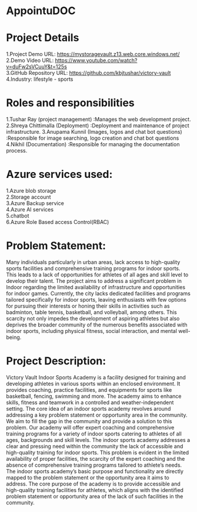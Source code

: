 # AppointuDOC
# Project Details
1.Project Demo URL: https://mystoragevault.z13.web.core.windows.net/<br>
2.Demo Video URL: https://www.youtube.com/watch?v=duFw2sVCuuY&t=125s<br>
3.GitHub Repository URL: https://github.com/kbjtushar/victory-vault<br>
4.Industry: lifestyle - sports<br>
# Roles and responsibilities
1.Tushar Ray (project management) :Manages the web development project.
2.Shreya Chittimalla (Deployment) :Deployment and maintenance of project infrastructure.
3.Anupama Kunnil (Images, logos and chat bot questions) :Responsible for image searching, logo creation and chat bot questions
4.Nikhil (Documentation) :Responsible for managing the documentation process.
# Azure services used:
1.Azure blob storage <br>
2.Storage account <br>
3.Azure Backup service<br>
4.Azure AI services<br>
5.chatbot<br>
6.Azure Role Based access Control(RBAC)<br>
# Problem Statement:
Many individuals particularly in urban areas, lack access to high-quality sports facilities and comprehensive training programs for indoor sports. This leads to a lack of opportunities for athletes of all ages and skill level to develop their talent. The project aims to address a significant problem in Indoor regarding the limited availability of infrastructure and opportunities for indoor games. Currently, the city lacks dedicated facilities and programs tailored specifically for indoor sports, leaving enthusiasts with few options for pursuing their interests or honing their skills in activities such as badminton, table tennis, basketball, and volleyball, among others. This scarcity not only impedes the development of aspiring athletes but also deprives the broader community of the numerous benefits associated with indoor sports, including physical fitness, social interaction, and mental well-being.
# Project Description:
Victory Vault Indoor Sports Academy is a facility designed for training and developing athletes in various sports within an enclosed environment. It provides coaching, practice facilities, and equipments for sports like basketball, fencing, swimming and more. The academy aims to enhance skills, fitness and teamwork in a controlled and weather-independent setting. The core idea of an indoor sports academy revolves around addressing a key problem statement or opportunity area in the community. We aim to fill the gap in the community and provide a solution to this problem. Our academy will offer expert coaching and comprehensive training programs for a variety of indoor sports catering to athletes of all ages, backgrounds and skill levels. The indoor sports academy addresses a clear and pressing need within the community the lack of accessible and high-quality training for indoor sports. This problem is evident in the limited availability of proper facilities, the scarcity of the expert coaching and the absence of comprehensive training programs tailored to athlete’s needs. The indoor sports academy’s basic purpose and functionality are directly mapped to the problem statement or the opportunity area it aims to address. The core purpose of the academy is to provide accessible and high-quality training facilities for athletes, which aligns with the identified problem statement or opportunity area of the lack of such facilities in the community.
